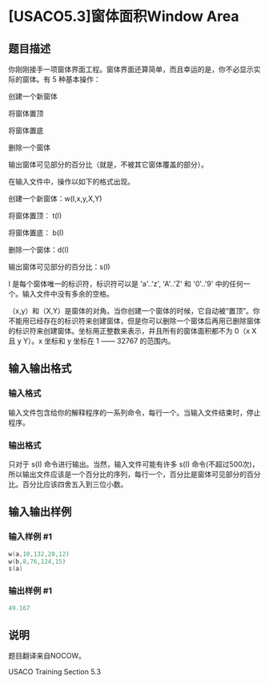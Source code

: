 # [USACO5.3]窗体面积Window Area

## 题目描述

你刚刚接手一项窗体界面工程。窗体界面还算简单，而且幸运的是，你不必显示实际的窗体。有 5 种基本操作：

创建一个新窗体

将窗体置顶

将窗体置底

删除一个窗体

输出窗体可见部分的百分比（就是，不被其它窗体覆盖的部分）。

在输入文件中，操作以如下的格式出现。

创建一个新窗体：w(I,x,y,X,Y)

将窗体置顶： t(I)

将窗体置底： b(I)

删除一个窗体：d(I)

输出窗体可见部分的百分比：s(I)

I 是每个窗体唯一的标识符，标识符可以是 'a'..'z', 'A'..'Z' 和 '0'..'9' 中的任何一个。输入文件中没有多余的空格。

（x,y）和（X,Y）是窗体的对角。当你创建一个窗体的时候，它自动被“置顶”。你不能用已经存在的标识符来创建窗体，但是你可以删除一个窗体后再用已删除窗体的标识符来创建窗体。坐标用正整数来表示，并且所有的窗体面积都不为 0（x  X 且 y  Y）。x 坐标和 y 坐标在 1 —— 32767 的范围内。

## 输入输出格式

### 输入格式

输入文件包含给你的解释程序的一系列命令，每行一个。当输入文件结束时，停止程序。

### 输出格式

只对于 s(I) 命令进行输出。当然，输入文件可能有许多 s(I) 命令(不超过500次)，所以输出文件应该是一个百分比的序列，每行一个，百分比是窗体可见部分的百分比。百分比应该四舍五入到三位小数。

## 输入输出样例

### 输入样例 #1

```cpp
w(a,10,132,20,12)
w(b,8,76,124,15)
s(a)
```


### 输出样例 #1

```cpp
49.167
```


## 说明

题目翻译来自NOCOW。

USACO Training Section 5.3

